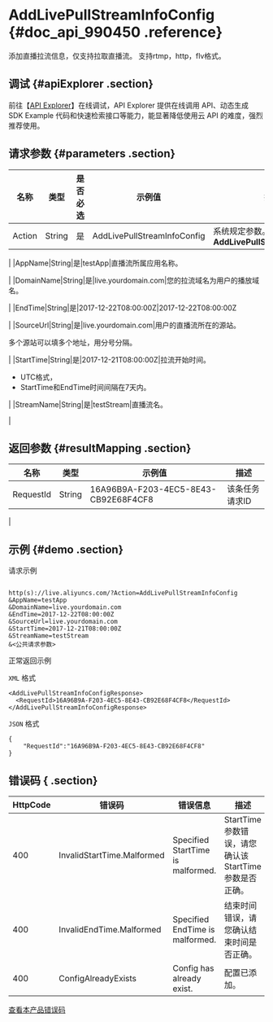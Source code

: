 # AddLivePullStreamInfoConfig {#doc_api_990450 .reference}

添加直播拉流信息，仅支持拉取直播流。 支持rtmp，http，flv格式。

## 调试 {#apiExplorer .section}

前往【[API Explorer](https://api.aliyun.com/#product=live&api=AddLivePullStreamInfoConfig)】在线调试，API Explorer 提供在线调用 API、动态生成 SDK Example 代码和快速检索接口等能力，能显著降低使用云 API 的难度，强烈推荐使用。

## 请求参数 {#parameters .section}

|名称|类型|是否必选|示例值|描述|
|--|--|----|---|--|
|Action|String|是|AddLivePullStreamInfoConfig|系统规定参数。取值：**AddLivePullStreamInfoConfig**

 |
|AppName|String|是|testApp|直播流所属应用名称。

 |
|DomainName|String|是|live.yourdomain.com|您的拉流域名为用户的播放域名。

 |
|EndTime|String|是|2017-12-22T08:00:00Z|2017-12-22T08:00:00Z

 |
|SourceUrl|String|是|live.yourdomain.com|用户的直播流所在的源站。

 多个源站可以填多个地址，用分号分隔。

 |
|StartTime|String|是|2017-12-21T08:00:00Z|拉流开始时间。

 -   UTC格式，
-   StartTime和EndTime时间间隔在7天内。

 |
|StreamName|String|是|testStream|直播流名。

 |

## 返回参数 {#resultMapping .section}

|名称|类型|示例值|描述|
|--|--|---|--|
|RequestId|String|16A96B9A-F203-4EC5-8E43-CB92E68F4CF8|该条任务请求ID

 |

## 示例 {#demo .section}

请求示例

``` {#request_demo}

http(s)://live.aliyuncs.com/?Action=AddLivePullStreamInfoConfig
&AppName=testApp
&DomainName=live.yourdomain.com
&EndTime=2017-12-22T08:00:00Z
&SourceUrl=live.yourdomain.com
&StartTime=2017-12-21T08:00:00Z
&StreamName=testStream
&<公共请求参数>

```

正常返回示例

`XML` 格式

``` {#xml_return_success_demo}
<AddLivePullStreamInfoConfigResponse>
  <RequestId>16A96B9A-F203-4EC5-8E43-CB92E68F4CF8</RequestId>
</AddLivePullStreamInfoConfigResponse>

```

`JSON` 格式

``` {#json_return_success_demo}
{
	"RequestId":"16A96B9A-F203-4EC5-8E43-CB92E68F4CF8"
}
```

## 错误码 { .section}

|HttpCode|错误码|错误信息|描述|
|--------|---|----|--|
|400|InvalidStartTime.Malformed|Specified StartTime is malformed.|StartTime参数错误，请您确认该StartTime参数是否正确。|
|400|InvalidEndTime.Malformed|Specified EndTime is malformed.|结束时间错误，请您确认结束时间是否正确。|
|400|ConfigAlreadyExists|Config has already exist.|配置已添加。|

[查看本产品错误码](https://error-center.aliyun.com/status/product/live)

